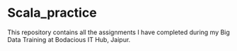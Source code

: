 # Scala_practice

This repository contains all the assignments I have completed during my Big Data Training at Bodacious IT Hub, Jaipur.
